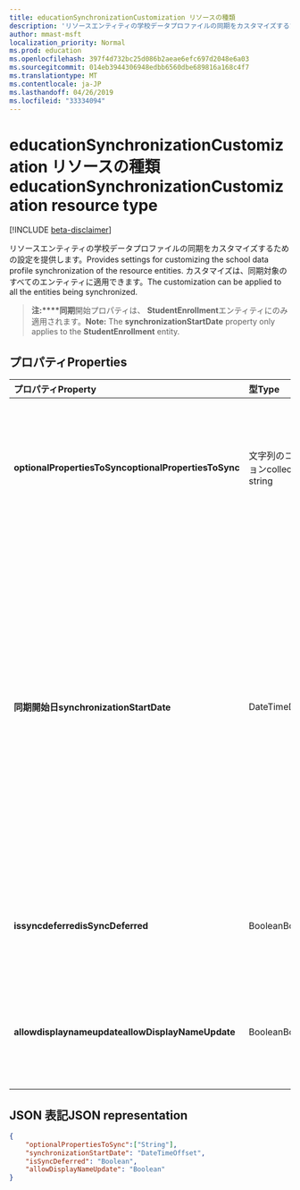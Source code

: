 ```yaml
---
title: educationSynchronizationCustomization リソースの種類
description: 'リソースエンティティの学校データプロファイルの同期をカスタマイズするための設定を提供します。 カスタマイズは、同期対象のすべてのエンティティに適用できます。 '
author: mmast-msft
localization_priority: Normal
ms.prod: education
ms.openlocfilehash: 397f4d732bc25d086b2aeae6efc697d2048e6a03
ms.sourcegitcommit: 014eb3944306948edbb6560dbe689816a168c4f7
ms.translationtype: MT
ms.contentlocale: ja-JP
ms.lasthandoff: 04/26/2019
ms.locfileid: "33334094"
---
```

# <a name="educationsynchronizationcustomization-resource-type"></a><span data-ttu-id="00d22-104">educationSynchronizationCustomization リソースの種類</span><span class="sxs-lookup"><span data-stu-id="00d22-104">educationSynchronizationCustomization resource type</span></span>

[!INCLUDE [beta-disclaimer](../../includes/beta-disclaimer.md)]

<span data-ttu-id="00d22-105">リソースエンティティの学校データプロファイルの同期をカスタマイズするための設定を提供します。</span><span class="sxs-lookup"><span data-stu-id="00d22-105">Provides settings for customizing the school data profile synchronization of the resource entities.</span></span> <span data-ttu-id="00d22-106">カスタマイズは、同期対象のすべてのエンティティに適用できます。</span><span class="sxs-lookup"><span data-stu-id="00d22-106">The customization can be applied to all the entities being synchronized.</span></span> 

><span data-ttu-id="00d22-107">**注:\*\*\*\*同期**開始プロパティは、 **StudentEnrollment**エンティティにのみ適用されます。</span><span class="sxs-lookup"><span data-stu-id="00d22-107">**Note:** The **synchronizationStartDate** property only applies to the **StudentEnrollment** entity.</span></span>

## <a name="properties"></a><span data-ttu-id="00d22-108">プロパティ</span><span class="sxs-lookup"><span data-stu-id="00d22-108">Properties</span></span>

| <span data-ttu-id="00d22-109">プロパティ</span><span class="sxs-lookup"><span data-stu-id="00d22-109">Property</span></span> | <span data-ttu-id="00d22-110">型</span><span class="sxs-lookup"><span data-stu-id="00d22-110">Type</span></span> | <span data-ttu-id="00d22-111">説明</span><span class="sxs-lookup"><span data-stu-id="00d22-111">Description</span></span> |
|:-|:-|:-|
| <span data-ttu-id="00d22-112">**optionalPropertiesToSync**</span><span class="sxs-lookup"><span data-stu-id="00d22-112">**optionalPropertiesToSync**</span></span> | <span data-ttu-id="00d22-113">文字列のコレクション</span><span class="sxs-lookup"><span data-stu-id="00d22-113">collection of string</span></span> |  <span data-ttu-id="00d22-114">同期するプロパティ名のコレクション。null に設定されている場合、すべてのプロパティが同期されます。</span><span class="sxs-lookup"><span data-stu-id="00d22-114">The collection of property names to sync. If set to null, all properties will be synchronized.</span></span>       |
| <span data-ttu-id="00d22-115">**同期開始日**</span><span class="sxs-lookup"><span data-stu-id="00d22-115">**synchronizationStartDate**</span></span> | <span data-ttu-id="00d22-116">DateTime</span><span class="sxs-lookup"><span data-stu-id="00d22-116">DateTime</span></span> |  <span data-ttu-id="00d22-117">同期を開始する日付を指定します。</span><span class="sxs-lookup"><span data-stu-id="00d22-117">The date that the synchronization should start.</span></span> <span data-ttu-id="00d22-118">この値は、将来の日付に設定する必要があります。</span><span class="sxs-lookup"><span data-stu-id="00d22-118">This value should be set to a future date.</span></span> <span data-ttu-id="00d22-119">null に設定されている場合、プロファイルの設定が完了すると、リソースが同期されます。</span><span class="sxs-lookup"><span data-stu-id="00d22-119">If set to null, the resource will be synchronized when the profile setup completes.</span></span> <span data-ttu-id="00d22-120">**注:** これは、 **StudentEnrollment**プロパティにのみ適用されます。</span><span class="sxs-lookup"><span data-stu-id="00d22-120">**Note:** This only applies to the **StudentEnrollment** property.</span></span>      |
|<span data-ttu-id="00d22-121">**issyncdeferred**</span><span class="sxs-lookup"><span data-stu-id="00d22-121">**isSyncDeferred**</span></span> |<span data-ttu-id="00d22-122">Boolean</span><span class="sxs-lookup"><span data-stu-id="00d22-122">Boolean</span></span> | <span data-ttu-id="00d22-123">親エンティティの同期を後日延期するかどうかを示します。</span><span class="sxs-lookup"><span data-stu-id="00d22-123">Indicates whether synchronization of the parent entity is deferred to a later date.</span></span> |
| <span data-ttu-id="00d22-124">**allowdisplaynameupdate**</span><span class="sxs-lookup"><span data-stu-id="00d22-124">**allowDisplayNameUpdate**</span></span> | <span data-ttu-id="00d22-125">Boolean</span><span class="sxs-lookup"><span data-stu-id="00d22-125">Boolean</span></span> |  <span data-ttu-id="00d22-126">同期によってリソースの表示名を上書きできるかどうかを示します。</span><span class="sxs-lookup"><span data-stu-id="00d22-126">Indicates whether the display name of the resource can be overwritten by the sync.</span></span>         |


## <a name="json-representation"></a><span data-ttu-id="00d22-127">JSON 表記</span><span class="sxs-lookup"><span data-stu-id="00d22-127">JSON representation</span></span>
<!-- {
  "blockType": "resource",
  "optionalProperties": [

  ],
  "@odata.type": "microsoft.graph.educationSynchronizationCustomization"
}-->

```json
{  
    "optionalPropertiesToSync":["String"],
    "synchronizationStartDate": "DateTimeOffset",
    "isSyncDeferred": "Boolean",
    "allowDisplayNameUpdate": "Boolean"
}
```
